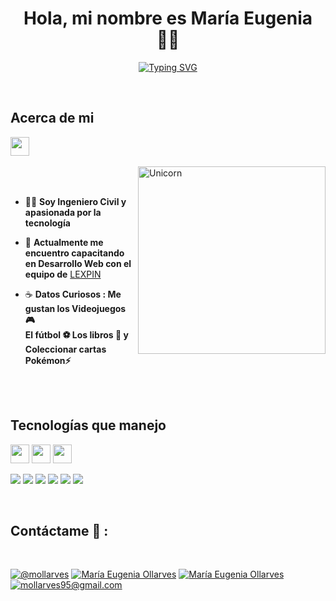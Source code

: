 <h1 align="center">Hola, mi nombre es María Eugenia 🙋‍♀️</h1>

<p align="center">
<a href="https://git.io/typing-svg"><img src="https://readme-typing-svg.demolab.com?font=Fira+Code&size=25&pause=1000&color=2AF73D&vCenter=true&random=false&width=435&lines=Bienvenido+a+mi+perfil+%F0%9F%A4%96%E2%9C%A8" alt="Typing SVG" /></a>
</p>

<br>
<h2>Acerca de mi</h2>

<img src="https://media.giphy.com/media/ObNTw8Uzwy6KQ/giphy.gif" width="30px">&nbsp;
<p align="left">

<img align="right" width=300px alt="Unicorn" src="https://c.tenor.com/GN73MKBawZYAAAAi/busy-cute.gif" />

<br><br>

- 👷‍♀ **Soy Ingeniero Civil y apasionada por la tecnología** <br>

- 🌱 **Actualmente me encuentro capacitando en Desarrollo Web con el equipo de** [LEXPIN](https://www.instagram.com/lexpinonline/) <br>

- ☕ **Datos Curiosos :   Me gustan los Videojuegos 🎮 <br> El fútbol ⚽ Los libros 📖 y Coleccionar cartas Pokémon⚡**

<br><br>

<h2>Tecnologías que manejo</h2>
<img src="https://media.giphy.com/media/iY8CRBdQXODJSCERIr/giphy.gif" width="30px"/> <img src="https://media.giphy.com/media/iY8CRBdQXODJSCERIr/giphy.gif" width="30px"/> <img src="https://media.giphy.com/media/iY8CRBdQXODJSCERIr/giphy.gif" width="30px"/>
<br>

<img src="https://img.icons8.com/color/48/000000/html-5--v1.png"/> <img src="https://img.icons8.com/color/48/000000/css3.png"/> <img src="https://img.icons8.com/color/48/000000/sass.png"/> <img src="https://img.icons8.com/color/48/000000/javascript--v1.png"/> <img src="https://img.icons8.com/office/48/000000/react.png"/> <img src="https://img.icons8.com/fluency/48/000000/wordpress.png"/>

<br>

## Contáctame 📲 :

<br>

[![@mollarves](https://img.icons8.com/fluency/48/000000/instagram-new.png "@mollarves")](https://www.instagram.com/mollarves/) [![María Eugenia Ollarves](https://img.icons8.com/fluency/48/000000/facebook.png "María Eugenia Ollarves")](https://www.facebook.com/profile.php?id=100035637588121) [![María Eugenia Ollarves](https://img.icons8.com/fluency/48/000000/linkedin.png "María Eugenia Ollarves")](https://www.linkedin.com/in/maría-eugenia-ollarves-1b009618b/) [![mollarves95@gmail.com](https://img.icons8.com/fluency/48/000000/apple-mail.png "@mollarves95@gmail.com")](mollarves95@gmail.com)

<br>




  
